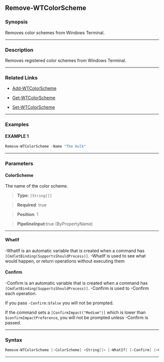 Remove-WTColorScheme
--------------------
### Synopsis
Removes color schemes from Windows Terminal.

---
### Description

Removes registered color schemes from Windows Terminal.

---
### Related Links
* [Add-WTColorScheme](Add-WTColorScheme.md)



* [Get-WTColorScheme](Get-WTColorScheme.md)



* [Set-WTColorScheme](Set-WTColorScheme.md)



---
### Examples
#### EXAMPLE 1
```PowerShell
Remove-WTColorScheme -Name "The Hulk"
```

---
### Parameters
#### **ColorScheme**

The name of the color scheme.



> **Type**: ```[String[]]```

> **Required**: true

> **Position**: 1

> **PipelineInput**:true (ByPropertyName)



---
#### **WhatIf**
-WhatIf is an automatic variable that is created when a command has ```[CmdletBinding(SupportsShouldProcess)]```.
-WhatIf is used to see what would happen, or return operations without executing them
#### **Confirm**
-Confirm is an automatic variable that is created when a command has ```[CmdletBinding(SupportsShouldProcess)]```.
-Confirm is used to -Confirm each operation.
    
If you pass ```-Confirm:$false``` you will not be prompted.
    
    
If the command sets a ```[ConfirmImpact("Medium")]``` which is lower than ```$confirmImpactPreference```, you will not be prompted unless -Confirm is passed.

---
### Syntax
```PowerShell
Remove-WTColorScheme [-ColorScheme] <String[]> [-WhatIf] [-Confirm] [<CommonParameters>]
```
---
